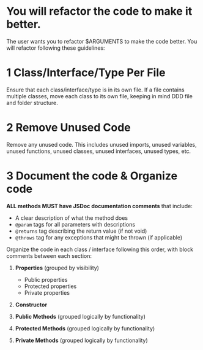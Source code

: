 # You will refactor the code to make it better. 

The user wants you to refactor $ARGUMENTS to make the code better. You will refactor 
following these guidelines:

# 1 Class/Interface/Type Per File 

Ensure that each class/interface/type is in its own file. If a file contains multiple classes, move each class to its own file, keeping in mind DDD file and folder structure.

# 2 Remove Unused Code 

Remove any unused code. This includes unused imports, unused variables, unused functions, unused classes, unused interfaces, unused types, etc.

# 3 Document the code & Organize code 

**ALL methods MUST have JSDoc documentation comments** that include:
- A clear description of what the method does
- `@param` tags for all parameters with descriptions
- `@returns` tag describing the return value (if not void)
- `@throws` tag for any exceptions that might be thrown (if applicable)

Organize the code in each class / interface following this order, with block 
comments between each section:

1. **Properties** (grouped by visibility)
   - Public properties
   - Protected properties
   - Private properties
   
2. **Constructor**

3. **Public Methods** (grouped logically by functionality)

4. **Protected Methods** (grouped logically by functionality)

5. **Private Methods** (grouped logically by functionality)
